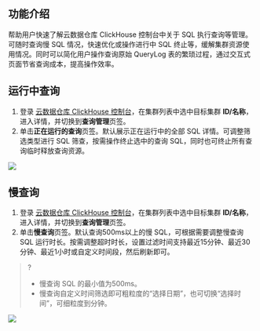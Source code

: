 ## 功能介绍
帮助用户快速了解云数据仓库 ClickHouse 控制台中关于 SQL 执行查询等管理。可随时查询慢 SQL 情况，快速优化或操作进行中 SQL 终止等，缓解集群资源使用情况。同时可以简化用户操作查询原始 QueryLog 表的繁琐过程，通过交互式页面节省查询成本，提高操作效率。

## 运行中查询
1. 登录 [云数据仓库 ClickHouse 控制台](https://console.cloud.tencent.com/cdwch)，在集群列表中选中目标集群 **ID/名称**，进入详情，并切换到**查询管理**页签。
2. 单击**正在运行的查询**页签。默认展示正在运行中的全部 SQL 详情。可调整筛选类型进行 SQL 筛查，按需操作终止选中的查询 SQL，同时也可终止所有查询临时释放查询资源。
 
![](https://qcloudimg.tencent-cloud.cn/raw/5bdc4c7f01f09d8ef50e8cff99311d0e.png)
 
## 慢查询
1. 登录 [云数据仓库 ClickHouse 控制台](https://console.cloud.tencent.com/cdwch)，在集群列表中选中目标集群 **ID/名称**，进入详情，并切换到**查询管理**页签。
2. 单击**慢查询**页签。默认查询500ms以上的慢 SQL，可根据需要调整慢查询 SQL 运行时长。按需调整超时时长，设置过滤时间支持最近15分钟、最近30分钟、最近1小时或自定义时间段，然后刷新即可。
>?
>- 慢查询 SQL 的最小值为500ms。
>- 慢查询自定义时间筛选即可粗粒度的“选择日期”，也可切换“选择时间”，可细粒度到分钟。

![](https://qcloudimg.tencent-cloud.cn/raw/6100c723cddc620c71b4579663a29ce1.png)


